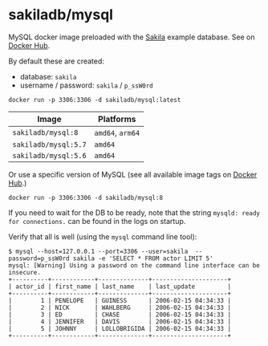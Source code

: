 # sakiladb/mysql

MySQL docker image preloaded with the [Sakila](https://dev.mysql.com/doc/sakila/en/)
example database.
See on [Docker Hub](https://hub.docker.com/r/sakiladb/sqlserver).

By default these are created:

- database: `sakila`
- username / password: `sakila` / `p_ssW0rd`

```shell
docker run -p 3306:3306 -d sakiladb/mysql:latest
```




| Image                | Platforms        |
|----------------------|------------------|
| `sakiladb/mysql:8`   | `amd64`, `arm64` |
| `sakiladb/mysql:5.7` | `amd64`          |
| `sakiladb/mysql:5.6` | `amd64`          |

Or use a specific version of MySQL (see all available image tags
on [Docker Hub](https://hub.docker.com/r/sakiladb/mysql/tags).)

```shell script
docker run -p 3306:3306 -d sakiladb/mysql:8
```

If you need to wait for the DB to be ready, note that
the string `mysqld: ready for connections.` can be found in the logs
on startup.

Verify that all is well (using the `mysql` command line tool):

```shell script
$ mysql --host=127.0.0.1 --port=3306 --user=sakila  --password=p_ssW0rd sakila -e 'SELECT * FROM actor LIMIT 5'
mysql: [Warning] Using a password on the command line interface can be insecure.
+----------+------------+--------------+---------------------+
| actor_id | first_name | last_name    | last_update         |
+----------+------------+--------------+---------------------+
|        1 | PENELOPE   | GUINESS      | 2006-02-15 04:34:33 |
|        2 | NICK       | WAHLBERG     | 2006-02-15 04:34:33 |
|        3 | ED         | CHASE        | 2006-02-15 04:34:33 |
|        4 | JENNIFER   | DAVIS        | 2006-02-15 04:34:33 |
|        5 | JOHNNY     | LOLLOBRIGIDA | 2006-02-15 04:34:33 |
+----------+------------+--------------+---------------------+
```
